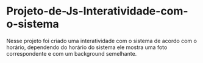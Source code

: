 # Projeto-de-Js-Interatividade-com-o-sistema
Nesse projeto foi criado uma interatividade com o sistema de acordo com o horário, dependendo do horário do sistema ele mostra uma foto correspondente e com um background semelhante.
